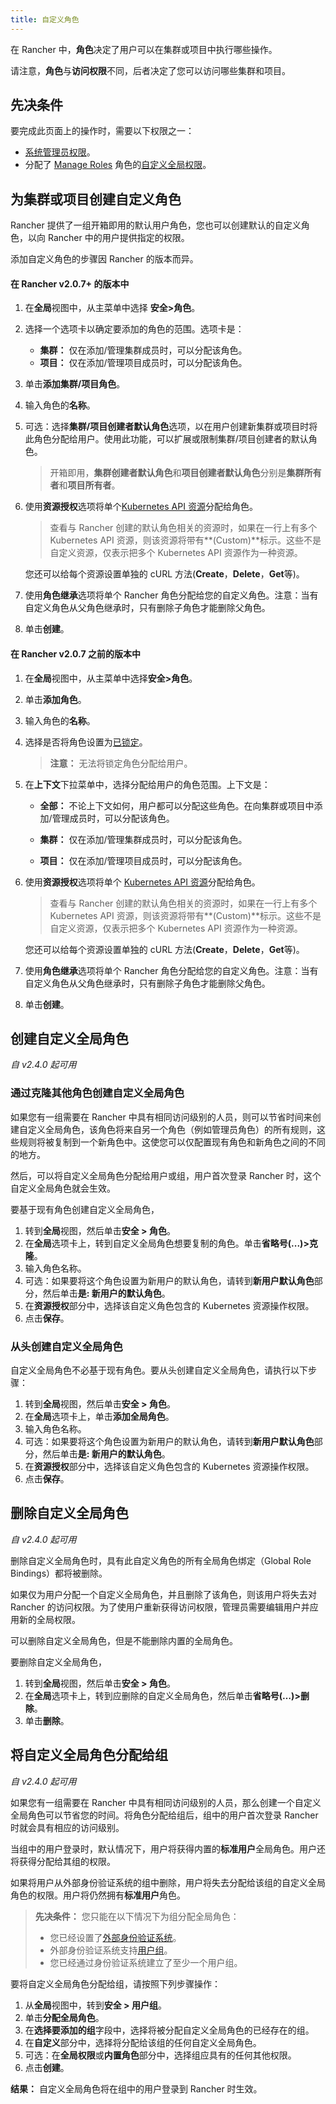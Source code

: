 ```yaml
---
title: 自定义角色
---
```


在 Rancher 中，**角色**决定了用户可以在集群或项目中执行哪些操作。

请注意，**角色**与**访问权限**不同，后者决定了您可以访问哪些集群和项目。

## 先决条件

要完成此页面上的操作时，需要以下权限之一：

- [系统管理员权限](/docs/admin-settings/rbac/global-permissions/_index)。
- 分配了 [Manage Roles](/docs/admin-settings/rbac/global-permissions/_index) 角色的[自定义全局权限](/docs/admin-settings/rbac/global-permissions/_index)。

## 为集群或项目创建自定义角色

Rancher 提供了一组开箱即用的默认用户角色，您也可以创建默认的自定义角色，以向 Rancher 中的用户提供指定的权限。

添加自定义角色的步骤因 Rancher 的版本而异。

#### 在 Rancher v2.0.7+ 的版本中

1. 在**全局**视图中，从主菜单中选择 **安全>角色**。

2. 选择一个选项卡以确定要添加的角色的范围。选项卡是：

   - **集群：** 仅在添加/管理集群成员时，可以分配该角色。
   - **项目：** 仅在添加/管理项目成员时，可以分配该角色。

3. 单击**添加集群/项目角色**。

4. 输入角色的**名称**。

5. 可选：选择**集群/项目创建者默认角色**选项，以在用户创建新集群或项目时将此角色分配给用户。使用此功能，可以扩展或限制集群/项目创建者的默认角色。

   > 开箱即用，**集群创建者默认角色**和**项目创建者默认角色**分别是**集群所有者**和**项目所有者**。

6. 使用**资源授权**选项将单个[Kubernetes API 资源](https://kubernetes.io/docs/reference/)分配给角色。

   > 查看与 Rancher 创建的默认角色相关的资源时，如果在一行上有多个 Kubernetes API 资源，则该资源将带有**(Custom)**标示。这些不是自定义资源，仅表示把多个 Kubernetes API 资源作为一种资源。

   您还可以给每个资源设置单独的 cURL 方法(**Create**，**Delete**，**Get**等)。

7. 使用**角色继承**选项将单个 Rancher 角色分配给您的自定义角色。注意：当有自定义角色从父角色继承时，只有删除子角色才能删除父角色。

8. 单击**创建**。

#### 在 Rancher v2.0.7 之前的版本中

1. 在**全局**视图中，从主菜单中选择**安全>角色**。

2. 单击**添加角色**。

3. 输入角色的**名称**。

4. 选择是否将角色设置为[已锁定](/docs/admin-settings/rbac/locked-roles/_index)。

   > **注意：** 无法将锁定角色分配给用户。

5. 在**上下文**下拉菜单中，选择分配给用户的角色范围。上下文是：

   - **全部：** 不论上下文如何，用户都可以分配这些角色。在向集群或项目中添加/管理成员时，可以分配该角色。

   - **集群：** 仅在添加/管理集群成员时，可以分配该角色。

   - **项目：** 仅在添加/管理项目成员时，可以分配该角色。

6. 使用**资源授权**选项将单个 [Kubernetes API 资源](https://kubernetes.io/docs/reference/)分配给角色。

   > 查看与 Rancher 创建的默认角色相关的资源时，如果在一行上有多个 Kubernetes API 资源，则该资源将带有**(Custom)**标示。这些不是自定义资源，仅表示把多个 Kubernetes API 资源作为一种资源。

   您还可以给每个资源设置单独的 cURL 方法(**Create**，**Delete**，**Get**等)。

7. 使用**角色继承**选项将单个 Rancher 角色分配给您的自定义角色。注意：当有自定义角色从父角色继承时，只有删除子角色才能删除父角色。

8. 单击**创建**。

## 创建自定义全局角色

_自 v2.4.0 起可用_

### 通过克隆其他角色创建自定义全局角色

如果您有一组需要在 Rancher 中具有相同访问级别的人员，则可以节省时间来创建自定义全局角色，该角色将来自另一个角色（例如管理员角色）的所有规则，这些规则将被复制到一个新角色中。这使您可以仅配置现有角色和新角色之间的不同的地方。

然后，可以将自定义全局角色分配给用户或组，用户首次登录 Rancher 时，这个自定义全局角色就会生效。

要基于现有角色创建自定义全局角色，

1. 转到**全局**视图，然后单击**安全 > 角色**。
2. 在**全局**选项卡上，转到自定义全局角色想要复制的角色。单击**省略号(...)>克隆**。
3. 输入角色名称。
4. 可选：如果要将这个角色设置为新用户的默认角色，请转到**新用户默认角色**部分，然后单击**是: 新用户的默认角色**。
5. 在**资源授权**部分中，选择该自定义角色包含的 Kubernetes 资源操作权限。
6. 点击**保存**。

### 从头创建自定义全局角色

自定义全局角色不必基于现有角色。要从头创建自定义全局角色，请执行以下步骤：

1. 转到**全局**视图，然后单击**安全 > 角色**。
2. 在**全局**选项卡上，单击**添加全局角色**。
3. 输入角色名称。
4. 可选：如果要将这个角色设置为新用户的默认角色，请转到**新用户默认角色**部分，然后单击**是: 新用户的默认角色**。
5. 在**资源授权**部分中，选择该自定义角色包含的 Kubernetes 资源操作权限。
6. 点击**保存**。

## 删除自定义全局角色

_自 v2.4.0 起可用_

删除自定义全局角色时，具有此自定义角色的所有全局角色绑定（Global Role Bindings）都将被删除。

如果仅为用户分配一个自定义全局角色，并且删除了该角色，则该用户将失去对 Rancher 的访问权限。为了使用户重新获得访问权限，管理员需要编辑用户并应用新的全局权限。

可以删除自定义全局角色，但是不能删除内置的全局角色。

要删除自定义全局角色，

1. 转到**全局**视图，然后单击**安全 > 角色**。
2. 在**全局**选项卡上，转到应删除的自定义全局角色，然后单击**省略号(…)>删除**。
3. 单击**删除**。

## 将自定义全局角色分配给组

_自 v2.4.0 起可用_

如果您有一组需要在 Rancher 中具有相同访问级别的人员，那么创建一个自定义全局角色可以节省您的时间。将角色分配给组后，组中的用户首次登录 Rancher 时就会具有相应的访问级别。

当组中的用户登录时，默认情况下，用户将获得内置的**标准用户**全局角色。用户还将获得分配给其组的权限。

如果将用户从外部身份验证系统的组中删除，用户将失去分配给该组的自定义全局角色的权限。用户将仍然拥有**标准用户**角色。

> **先决条件：** 您只能在以下情况下为组分配全局角色：
>
> - 您已经设置了[外部身份验证系统](/docs/admin-settings/authentication/_index)。
> - 外部身份验证系统支持[用户组](/docs/admin-settings/authentication/user-groups/_index)。
> - 您已经通过身份验证系统建立了至少一个用户组。

要将自定义全局角色分配给组，请按照下列步骤操作：

1. 从**全局**视图中，转到**安全 > 用户组**。
2. 单击**分配全局角色**。
3. 在**选择要添加的组**字段中，选择将被分配自定义全局角色的已经存在的组。
4. 在**自定义**部分中，选择将分配给该组的任何自定义全局角色。
5. 可选：在**全局权限**或**内置角色**部分中，选择组应具有的任何其他权限。
6. 点击**创建**。

**结果：** 自定义全局角色将在组中的用户登录到 Rancher 时生效。
